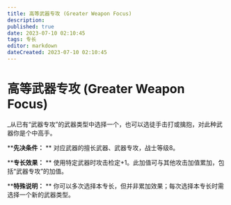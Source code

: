 ```yaml
---
title: 高等武器专攻 (Greater Weapon Focus)
description: 
published: true
date: 2023-07-10 02:10:45
tags: 专长
editor: markdown
dateCreated: 2023-07-10 02:10:45
---
```


# 高等武器专攻 (Greater Weapon Focus)

_从已有“武器专攻”的武器类型中选择一个，也可以选徒手击打或擒抱，对此种武器你是个中高手。

****先决条件：** ** 对应武器的擅长武器、武器专攻，战士等级8。

****专长效果：** ** 使用特定武器时攻击检定+1。此加值可与其他攻击加值累加，包括“武器专攻”的加值。

****特殊说明：** ** 你可以多次选择本专长，但并非累加效果；每次选择本专长时需选择一个新的武器类型。

